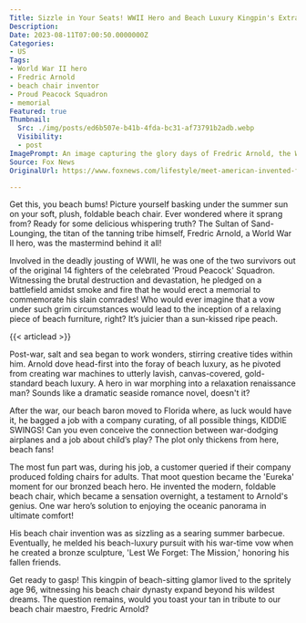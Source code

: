 ```yaml
---
Title: Sizzle in Your Seats! WWII Hero and Beach Luxury Kingpin's Extraordinary Journey Unraveled!
Description: 
Date: 2023-08-11T07:00:50.0000000Z
Categories:
- US
Tags:
- World War II hero
- Fredric Arnold
- beach chair inventor
- Proud Peacock Squadron
- memorial
Featured: true
Thumbnail:
  Src: ./img/posts/ed6b507e-b41b-4fda-bc31-af73791b2adb.webp
  Visibility:
  - post
ImagePrompt: An image capturing the glory days of Fredric Arnold, the World War II hero turned beach chair inventor, posing next to his creation – the first modern, foldable beach chair. In the backdrop, a bronze memorial sculpture Arnold made to honor his fallen comrades can be seen, symbolizing his intriguing journey from a war veteran to a beach luxury phenomenon.
Source: Fox News
OriginalUrl: https://www.foxnews.com/lifestyle/meet-american-invented-folding-beach-chair-fredric-arnold-word-war-ii-hero

---
```

Get this, you beach bums! Picture yourself basking under the summer sun on your soft, plush, foldable beach chair. Ever wondered where it sprang from? Ready for some delicious whispering truth? The Sultan of Sand-Lounging, the titan of the tanning tribe himself, Fredric Arnold, a World War II hero, was the mastermind behind it all! 

Involved in the deadly jousting of WWII, he was one of the two survivors out of the original 14 fighters of the celebrated 'Proud Peacock' Squadron. Witnessing the brutal destruction and devastation, he pledged on a battlefield amidst smoke and fire that he would erect a memorial to commemorate his slain comrades! Who would ever imagine that a vow under such grim circumstances would lead to the inception of a relaxing piece of beach furniture, right? It’s juicier than a sun-kissed ripe peach. 

{{< articlead >}}

Post-war, salt and sea began to work wonders, stirring creative tides within him. Arnold dove head-first into the foray of beach luxury, as he pivoted from creating war machines to utterly lavish, canvas-covered, gold-standard beach luxury. A hero in war morphing into a relaxation renaissance man? Sounds like a dramatic seaside romance novel, doesn't it? 

After the war, our beach baron moved to Florida where, as luck would have it, he bagged a job with a company curating, of all possible things, KIDDIE SWINGS! Can you even conceive the connection between war-dodging airplanes and a job about child’s play? The plot only thickens from here, beach fans! 

The most fun part was, during his job, a customer queried if their company produced folding chairs for adults. That moot question became the 'Eureka' moment for our bronzed beach hero. He invented the modern, foldable beach chair, which became a sensation overnight, a testament to Arnold's genius. One war hero’s solution to enjoying the oceanic panorama in ultimate comfort! 

His beach chair invention was as sizzling as a searing summer barbecue. Eventually, he melded his beach-luxury pursuit with his war-time vow when he created a bronze sculpture, 'Lest We Forget: The Mission,' honoring his fallen friends. 

Get ready to gasp! This kingpin of beach-sitting glamor lived to the spritely age 96, witnessing his beach chair dynasty expand beyond his wildest dreams. The question remains, would you toast your tan in tribute to our beach chair maestro, Fredric Arnold?